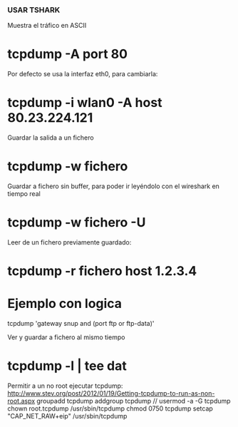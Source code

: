 ### USAR TSHARK ###


Muestra el tráfico en ASCII
# tcpdump -A port 80 

Por defecto se usa la interfaz eth0, para cambiarla:
# tcpdump -i wlan0 -A host 80.23.224.121

Guardar la salida a un fichero
# tcpdump -w fichero

Guardar a fichero sin buffer, para poder ir leyéndolo con el wireshark en tiempo real
# tcpdump -w fichero -U

Leer de un fichero previamente guardado:
# tcpdump -r fichero host 1.2.3.4

# Ejemplo con logica
tcpdump 'gateway snup and (port ftp or ftp-data)'

Ver y guardar a fichero al mismo tiempo
# tcpdump -l | tee dat



Permitir a un no root ejecutar tcpdump:
http://www.stev.org/post/2012/01/19/Getting-tcpdump-to-run-as-non-root.aspx
groupadd tcpdump
addgroup <username> tcpdump // usermod -a -G tcpdump <username>
chown root.tcpdump /usr/sbin/tcpdump
chmod 0750 tcpdump
setcap "CAP_NET_RAW+eip" /usr/sbin/tcpdump
